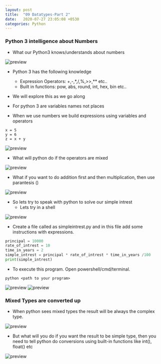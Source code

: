 ```yaml
---
layout: post
title:  "09 Datatypes-Part 2"
date:   2020-07-27 23:05:08 +0530
categories: Python
---
```

### Python 3 intelligence about Numbers
* What our Python3 knows/understands about numbers

![preview](../../../../assets/python19.png)

* Python 3 has the following knowledge
  * Expression Operators: +,-,*,/,%,>>,** etc..
  * Built in functions: pow, abs, round, int, hex, bin etc..

* We will explore this as we go along
* For python 3 are variables names not places
* When we use numbers we build expressions using variables and operators
```
x = 5
y = 6
z = x + y
```
![preview](../../../../assets/python20.png)

* What will python do if the operators are mixed

![preview](../../../../assets/python21.png)

* What if you want to do addition first and then multiplication, then use parantesis ()

![preview](../../../../assets/python22.png)

* So lets try to speak with python to solve our simple intrest
  * Lets try in a shell

![preview](../../../../assets/python23.png)

  * Create a file called as simpleintrest.py and in this file add some instructions with expressions.
```python
principal = 10000
rate_of_intrest = 10
time_in_years = 2
simple_intrest = principal * rate_of_intrest * time_in_years /100
print(simple_intrest)
```
* To execute this program. Open powershell/cmd/terminal.
```
python <path to your program>
```
![preview](../../../../assets/python24.png)
![preview](../../../../assets/python25.png)

### Mixed Types are converted up
* When python sees mixed types the result will be always the complex type.

![preview](../../../../assets/python26.png)

* But what will you do if you want the result to be simple type, then you need to tell python do conversions using built-in functions like int(), float() etc

![preview](../../../../assets/python27.png)